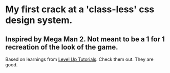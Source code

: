 # My first crack at a 'class-less' css design system. 

## Inspired by Mega Man 2. Not meant to be a 1 for 1 recreation of the look of the game.  
  
  
Based on learnings from [Level Up Tutorials](https://www.leveluptutorials.com/tutorials/modern-css-design-systems). Check them out. They are good.